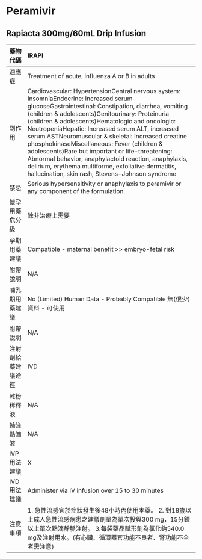 # Peramivir

## Rapiacta 300mg/60mL Drip Infusion

| 藥物代碼           | IRAPI                                                                                                                                                                                                                                                                                                                                                                                                                                                                                                                                                                                                                               |
|:-------------------|:------------------------------------------------------------------------------------------------------------------------------------------------------------------------------------------------------------------------------------------------------------------------------------------------------------------------------------------------------------------------------------------------------------------------------------------------------------------------------------------------------------------------------------------------------------------------------------------------------------------------------------|
| 適應症             | Treatment of acute, influenza A or B in adults                                                                                                                                                                                                                                                                                                                                                                                                                                                                                                                                                                                      |
| 副作用             | Cardiovascular: HypertensionCentral nervous system: InsomniaEndocrine: Increased serum glucoseGastrointestinal: Constipation, diarrhea, vomiting (children & adolescents)Genitourinary: Proteinuria (children & adolescents)Hematologic and oncologic: NeutropeniaHepatic: Increased serum ALT, increased serum ASTNeuromuscular & skeletal: Increased creatine phosphokinaseMiscellaneous: Fever (children & adolescents)Rare but important or life-threatening: Abnormal behavior, anaphylactoid reaction, anaphylaxis, delirium, erythema multiforme, exfoliative dermatitis, hallucination, skin rash, Stevens-Johnson syndrome |
| 禁忌               | Serious hypersensitivity or anaphylaxis to peramivir or any component of the formulation.                                                                                                                                                                                                                                                                                                                                                                                                                                                                                                                                           |
| 懷孕用藥危分級     | 除非治療上需要                                                                                                                                                                                                                                                                                                                                                                                                                                                                                                                                                                                                                      |
| 孕期用藥建議       | Compatible - maternal benefit >> embryo-fetal risk                                                                                                                                                                                                                                                                                                                                                                                                                                                                                                                                                                                  |
| 附帶說明           | N/A                                                                                                                                                                                                                                                                                                                                                                                                                                                                                                                                                                                                                                 |
| 哺乳期用藥建議     | No (Limited) Human Data - Probably Compatible 無(很少)資料 - 可使用                                                                                                                                                                                                                                                                                                                                                                                                                                                                                                                                                                 |
| 附帶說明           | N/A                                                                                                                                                                                                                                                                                                                                                                                                                                                                                                                                                                                                                                 |
| 注射劑給藥建議途徑 | IVD                                                                                                                                                                                                                                                                                                                                                                                                                                                                                                                                                                                                                                 |
| 乾粉稀釋液         | N/A                                                                                                                                                                                                                                                                                                                                                                                                                                                                                                                                                                                                                                 |
| 輸注點滴液         | N/A                                                                                                                                                                                                                                                                                                                                                                                                                                                                                                                                                                                                                                 |
| IVP 用法建議       | X                                                                                                                                                                                                                                                                                                                                                                                                                                                                                                                                                                                                                                   |
| IVD 用法建議       | Administer via IV infusion over 15 to 30 minutes                                                                                                                                                                                                                                                                                                                                                                                                                                                                                                                                                                                    |
| 注意事項           | 1. 急性流感宜於症狀發生後48小時內使用本藥。 2. 對18歲以上成人急性流感病患之建議劑量為單次投與300 mg，15分鐘以上單次點滴靜脈注射。 3.每袋藥品賦形劑為氯化鈉540.0 mg及注射用水。(有心臟、循環器官功能不良者、腎功能不全者需注意)                                                                                                                                                                                                                                                                                                                                                                                                      |

